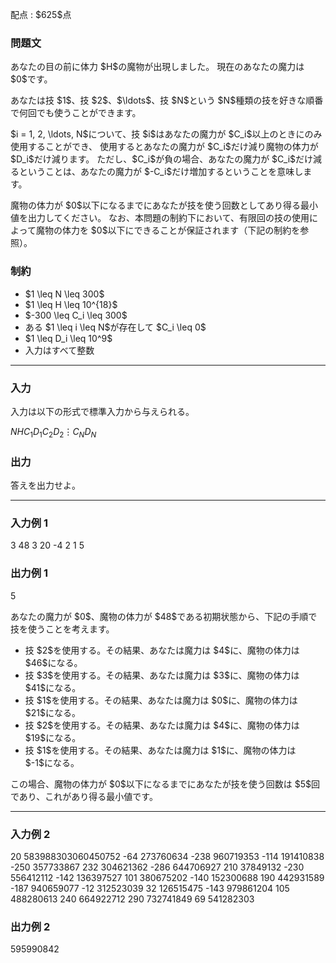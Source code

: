 
<div>

<span>

<span>

<p>
配点 : $625$点
</p>

<div>

<section>

### **問題文**

<p>
あなたの目の前に体力 $H$の魔物が出現しました。
現在のあなたの魔力は $0$です。
</p>

<p>
あなたは技 $1$、技 $2$、$\ldots$、技 $N$という $N$種類の技を好きな順番で何回でも使うことができます。
</p>

<p>
$i = 1, 2, \ldots, N$について、技 $i$はあなたの魔力が $C_i$以上のときにのみ使用することができ、
使用するとあなたの魔力が $C_i$だけ減り魔物の体力が $D_i$だけ減ります。
ただし、$C_i$が負の場合、あなたの魔力が $C_i$だけ減るということは、あなたの魔力が $-C_i$だけ増加するということを意味します。
</p>

<p>
魔物の体力が $0$以下になるまでにあなたが技を使う回数としてあり得る最小値を出力してください。
なお、本問題の制約下において、有限回の技の使用によって魔物の体力を $0$以下にできることが保証されます（下記の制約を参照）。
</p>

</section>

</div>

<div>

<section>

### **制約**

<ul>

<li>
$1 \leq N \leq 300$
</li>

<li>
$1 \leq H \leq 10^{18}$
</li>

<li>
$-300 \leq C_i \leq 300$
</li>

<li>
ある $1 \leq i \leq N$が存在して $C_i \leq 0$
</li>

<li>
$1 \leq D_i \leq 10^9$
</li>

<li>
入力はすべて整数
</li>

</ul>

</section>

</div>

---

<div>

<div>

<section>

### **入力**

<p>
入力は以下の形式で標準入力から与えられる。
</p>

<div>

$N$$H$$C_1$$D_1$$C_2$$D_2$$\vdots$$C_N$$D_N$
</div>

</section>

</div>

<div>

<section>

### **出力**

<p>
答えを出力せよ。
</p>

</section>

</div>

</div>

---

<div>

<section>

### **入力例 1**

<div>

3 48
3 20
-4 2
1 5

</div>

</section>

</div>

<div>

<section>

### **出力例 1**

<div>

5

</div>

<p>
あなたの魔力が $0$、魔物の体力が $48$である初期状態から、下記の手順で技を使うことを考えます。
</p>

<ul>

<li>
技 $2$を使用する。その結果、あなたは魔力は $4$に、魔物の体力は $46$になる。
</li>

<li>
技 $3$を使用する。その結果、あなたは魔力は $3$に、魔物の体力は $41$になる。
</li>

<li>
技 $1$を使用する。その結果、あなたは魔力は $0$に、魔物の体力は $21$になる。
</li>

<li>
技 $2$を使用する。その結果、あなたは魔力は $4$に、魔物の体力は $19$になる。
</li>

<li>
技 $1$を使用する。その結果、あなたは魔力は $1$に、魔物の体力は $-1$になる。
</li>

</ul>

<p>
この場合、魔物の体力が $0$以下になるまでにあなたが技を使う回数は $5$回であり、これがあり得る最小値です。
</p>

</section>

</div>

---

<div>

<section>

### **入力例 2**

<div>

20 583988303060450752
-64 273760634
-238 960719353
-114 191410838
-250 357733867
232 304621362
-286 644706927
210 37849132
-230 556412112
-142 136397527
101 380675202
-140 152300688
190 442931589
-187 940659077
-12 312523039
32 126515475
-143 979861204
105 488280613
240 664922712
290 732741849
69 541282303

</div>

</section>

</div>

<div>

<section>

### **出力例 2**

<div>

595990842

</div>

</section>

</div>

</span>

</span>

</div>
